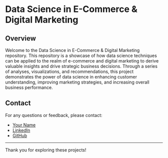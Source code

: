 # Data Science in E-Commerce & Digital Marketing

## Overview

Welcome to the Data Science in E-Commerce & Digital Marketing repository. This repository is a showcase of how data science techniques can be applied to the realm of e-commerce and digital marketing to derive valuable insights and drive strategic business decisions. Through a series of analyses, visualizations, and recommendations, this project demonstrates the power of data science in enhancing customer understanding, improving marketing strategies, and increasing overall business performance.

## Contact

For any questions or feedback, please contact:

- [Your Name](mailto:leephu@gmail.com)
- [LinkedIn](https://www.linkedin.com/in/le-phu)
- [GitHub](https://github.com/inventscooby)

---

Thank you for exploring these projects!
